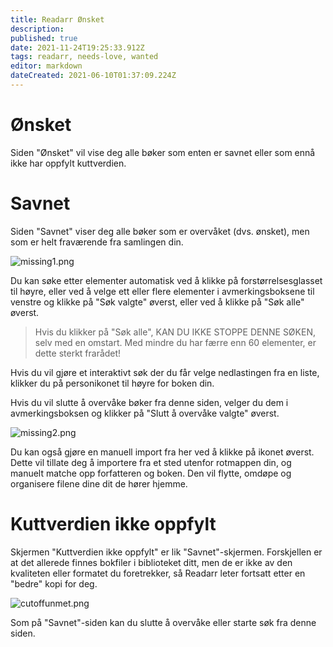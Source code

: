 ```yaml
---
title: Readarr Ønsket
description: 
published: true
date: 2021-11-24T19:25:33.912Z
tags: readarr, needs-love, wanted
editor: markdown
dateCreated: 2021-06-10T01:37:09.224Z
---
```


# Ønsket

Siden "Ønsket" vil vise deg alle bøker som enten er savnet eller som ennå ikke har oppfylt kuttverdien.

# Savnet

Siden "Savnet" viser deg alle bøker som er overvåket (dvs. ønsket), men som er helt fraværende fra samlingen din.

![missing1.png](/assets/readarr/missing1.png)

Du kan søke etter elementer automatisk ved å klikke på forstørrelsesglasset til høyre, eller ved å velge ett eller flere elementer i avmerkingsboksene til venstre og klikke på "Søk valgte" øverst, eller ved å klikke på "Søk alle" øverst.

> Hvis du klikker på "Søk alle", KAN DU IKKE STOPPE DENNE SØKEN, selv med en omstart. Med mindre du har færre enn 60 elementer, er dette sterkt frarådet!

Hvis du vil gjøre et interaktivt søk der du får velge nedlastingen fra en liste, klikker du på personikonet til høyre for boken din.

Hvis du vil slutte å overvåke bøker fra denne siden, velger du dem i avmerkingsboksen og klikker på "Slutt å overvåke valgte" øverst.

![missing2.png](/assets/readarr/missing2.png)

Du kan også gjøre en manuell import fra her ved å klikke på ikonet øverst. Dette vil tillate deg å importere fra et sted utenfor rotmappen din, og manuelt matche opp forfatteren og boken. Den vil flytte, omdøpe og organisere filene dine dit de hører hjemme.

# Kuttverdien ikke oppfylt

Skjermen "Kuttverdien ikke oppfylt" er lik "Savnet"-skjermen. Forskjellen er at det allerede finnes bokfiler i biblioteket ditt, men de er ikke av den kvaliteten eller formatet du foretrekker, så Readarr leter fortsatt etter en "bedre" kopi for deg.

![cutoffunmet.png](/assets/readarr/cutoffunmet.png)

Som på "Savnet"-siden kan du slutte å overvåke eller starte søk fra denne siden.
